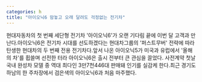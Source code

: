 ```yaml
---
categories: h
title: "아이오닉6 맘놓고 오래 달려도 걱정없는 전기차"
---
```

현대자동차의 첫 번째 세단형 전기차 &#39;아이오닉6&#39;가 오랜 기다림 끝에 이번 달 고객과 만난다.아이오닉6은 전기차 시대를 선도하겠다는 현대차그룹의 &#39;퍼스트무버&#39; 전략에 따라 탄생한 현대차의 두 번째 전용 전기차다.앞서 나온 아이오닉5가 미국과 유럽에서 &#39;올해의 차&#39;를 휩쓸며 선전한 터라 아이오닉6은 출시 전부터 큰 관심을 끌었다. 사전계약 첫날 국내 완성차 모델 중 역대 최다인 3만7천446대 판매돼 인기를 실감케 한다.최근 경기도 하남의 한 주차장에서 검은색의 아이오닉6과 처음 마주했다.